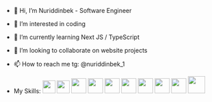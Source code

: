 - 👋 Hi, I’m Nuriddinbek - Software Engineer
- 👀 I’m interested in coding
- 🌱 I’m currently learning Next JS / TypeScript
- 💞️ I’m looking to collaborate on website projects
- 📫 How to reach me tg: @nuriddinbek_1

- My Skills: 
<code><img src="https://www.nuriddinbek.uz/assets/logos/html5.svg" width="30px"/></code>
<code><img src="https://www.nuriddinbek.uz/assets/logos/css3.svg" width="30px"/></code>
<code><img src="https://www.nuriddinbek.uz/assets/logos/javascript.svg" width="35px"/></code>
<code><img src="https://www.nuriddinbek.uz/assets/logos/react.svg" width="35px"/></code>
<code><img src="https://www.nuriddinbek.uz/assets/logos/vitejs.svg" width="35px"/></code>
<code><img src="https://www.nuriddinbek.uz/assets/logos/trello.svg" width="35px"/></code>
<code><img src="https://www.nuriddinbek.uz/assets/logos/threejs.svg" width="35px"/></code>
<code><img src="https://www.nuriddinbek.uz/assets/logos/git.svg" width="35px"/></code>
<code><img src="https://www.nuriddinbek.uz/assets/logos/github.svg" width="35px"/></code>
<code><img src="https://www.nuriddinbek.uz/assets/logos/tailwindcss.svg" width="40px"/></code>

<!---
Nuriddinbek-1/Nuriddinbek-1 is a ✨ special ✨ repository because its `README.md` (this file) appears on your GitHub profile.
You can click the Preview link to take a look at your changes.
--->
